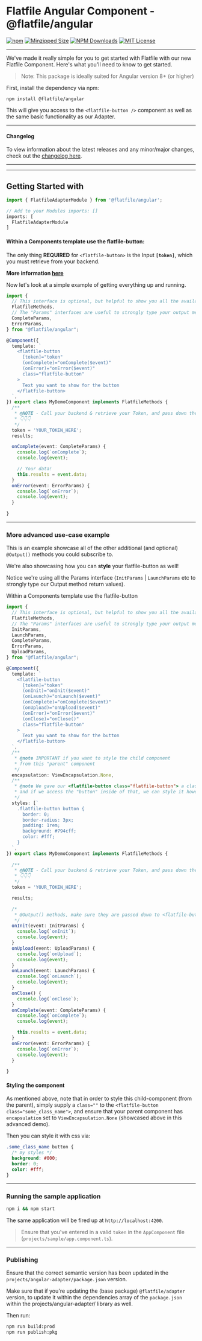 # Flatfile Angular Component - @flatfile/angular

[![npm](https://img.shields.io/npm/v/@flatfile/angular.svg?label=npm%20version&color=2EBF6A&style=for-the-badge)](https://www.npmjs.com/@flatfile/angular)
[![Minzipped Size](https://img.shields.io/bundlephobia/minzip/@flatfile/angular?color=794cff&style=for-the-badge)](https://bundlephobia.com/result?p=@flatfile/angular)
[![NPM Downloads](https://img.shields.io/npm/dw/@flatfile/angular.svg?color=8c66ff&style=for-the-badge)](https://www.npmjs.com/@flatfile/angular)
[![MIT License](https://img.shields.io/badge/license-MIT-blue.svg?style=for-the-badge&color=794cff)](/LICENSE)

---

We've made it really simple for you to get started with Flatfile with our new Flatfile Component. Here's what you'll need to know to get started.

> Note: This package is ideally suited for Angular version 8+ (or higher)

First, install the dependency via npm:

`npm install @flatfile/angular`

This will give you access to the `<flatfile-button />` component as well as the same basic functionality as our Adapter.

---

#### Changelog

To view information about the latest releases and any minor/major changes, check out the [changelog here](./CHANGELOG.md).

---

<!-- ## Codesandbox Demo

Try it for yourself in the [CodesandBox here](https://codesandbox.io/s/flatfile-angular-demo-w10yx?file=/src/app/app.component.ts). -->

---

## Getting Started with <flatfile-button>

```ts
import { FlatfileAdapterModule } from '@flatfile/angular';

// Add to your Modules imports: []
imports: [
  FlatfileAdapterModule
]
```

#### Within a Components template use the flatfile-button:

The only thing **REQUIRED** for `<flatfile-button>` is the Input **`[token]`**, which you must retrieve from your backend. 

**More information [here](https://flatfile.com/docs/implementing-embeds/)**

Now let's look at a simple example of getting everything up and running.

```ts
import {
  // This interface is optional, but helpful to show you all the available required & optional inputs/outputs available to you
  FlatfileMethods,
  // The "Params" interfaces are useful to strongly type your output methods
  CompleteParams, 
  ErrorParams,
} from "@flatfile/angular";

@Component({
  template: `
    <flatfile-button
      [token]="token"
      (onComplete)="onComplete($event)"
      (onError)="onError($event)"
      class="flatfile-button"
    >
      Text you want to show for the button
    </flatfile-button>
  `,
}) export class MyDemoComponent implements FlatfileMethods {
  /**
   * @NOTE - Call your backend & retrieve your Token, and pass down the license key
   * 👇👇👇
   */
  token = 'YOUR_TOKEN_HERE';
  results;

  onComplete(event: CompleteParams) {
    console.log(`onComplete`);
    console.log(event);

    // Your data!
    this.results = event.data;
  }
  onError(event: ErrorParams) {
    console.log(`onError`);
    console.log(event);
  }
  
}
```

---

### More advanced use-case example

This is an example showcase all of the other additional (and optional) `@Output()` methods you could subscribe to.

We're also showcasing how you can **style** your flatfile-button as well!

Notice we're using all the Params interface (`InitParams` | `LaunchParams` etc to strongly type our Output method return values).

Within a Components template use the flatfile-button

```ts
import {
  // This interface is optional, but helpful to show you all the available required & optional inputs/outputs available to you
  FlatfileMethods,
  // The "Params" interfaces are useful to strongly type your output methods
  InitParams,
  LaunchParams,
  CompleteParams,
  ErrorParams,
  UploadParams,
} from "@flatfile/angular";

@Component({
  template: `
    <flatfile-button
      [token]="token"
      (onInit)="onInit($event)"
      (onLaunch)="onLaunch($event)"
      (onComplete)="onComplete($event)"
      (onUpload)="onUpload($event)"
      (onError)="onError($event)"
      (onClose)="onClose()"
      class="flatfile-button"
    >
      Text you want to show for the button
    </flatfile-button>
  `,
  /**
   * @note IMPORTANT if you want to style the child component
   * from this "parent" component
   */
  encapsulation: ViewEncapsulation.None,
  /**
   * @note We gave our <flatfile-button class="flatfile-button"> a class,
   * and if we access the "button" inside of that, we can style it however we want!
   */
  styles: [`
    .flatfile-button button {
      border: 0;
      border-radius: 3px;
      padding: 1rem;
      background: #794cff;
      color: #fff;
    }
  `,
}) export class MyDemoComponent implements FlatfileMethods {
  
  /**
   * @NOTE - Call your backend & retrieve your Token, and pass down the license key
   * 👇👇👇
   */
  token = 'YOUR_TOKEN_HERE';

  results;

  /*
   * @Output() methods, make sure they are passed down to <flatfile-button>
   */
  onInit(event: InitParams) {
    console.log(`onInit`);
    console.log(event);
  }
  onUpload(event: UploadParams) {
    console.log(`onUpload`);
    console.log(event);
  }
  onLaunch(event: LaunchParams) {
    console.log(`onLaunch`);
    console.log(event);
  }
  onClose() {
    console.log(`onClose`);
  }
  onComplete(event: CompleteParams) {
    console.log(`onComplete`);
    console.log(event);

    this.results = event.data;
  }
  onError(event: ErrorParams) {
    console.log(`onError`);
    console.log(event);
  }
  
}
```

#### Styling the component

As mentioned above, note that in order to style this child-component (from the parent), simply supply a `class=""` to the `<flatfile-button class="some_class_name">`, and ensure that your parent component has `encapsulation` set to `ViewEncapsulation.None` (showcased above in this advanced demo). 

Then you can style it with css via:

```css
.some_class_name button { 
  /* my styles */ 
  background: #000;
  border: 0;
  color: #fff;
}
```

---

### Running the sample application

```bash
npm i && npm start
```

The same application will be fired up at `http://localhost:4200`.

> Ensure that you've entered in a valid `token` in the `AppComponent` file (`projects/sample/app.component.ts`).

---

### Publishing

Ensure that the correct semantic version has been updated in the `projects/angular-adapter/package.json` version.

Make sure that if you're updating the (base package) `@flatfile/adapter` version, to update it within the dependencies array of the `package.json` within the projects/angular-adapter/ library as well.

Then run:

```bash
npm run build:prod
npm run publish:pkg
```
